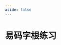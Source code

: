 ```yaml
---
aside: false
---
```

<script setup>
    import Train from "@/train/FetchAndTrain.vue"
</script>

# 易码字根练习

<Train name="easy_code_gen" zigenJson="/easy-code/zigen.json" fontClass="outi-font"/>